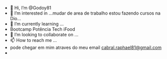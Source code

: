 - 👋 Hi, I’m @Godoy81
- 👀 I’m interested in ...mudar de area de trabalho estou fazendo cursos na  Dio...
- 🌱 I’m currently learning ...
- Bootcamp Potência Tech iFood 
- 💞️ I’m looking to collaborate on ...
- 📫 How to reach me ...
-  pode  chegar em mim atraves  do meu email cabral.raphael81@gmail.com
-  

<!---
Cabral81 is a ✨ special ✨ repository because its `README.md` (this file) appears on your GitHub profile.
You can click the Preview link to take a look at your changes.
--->
